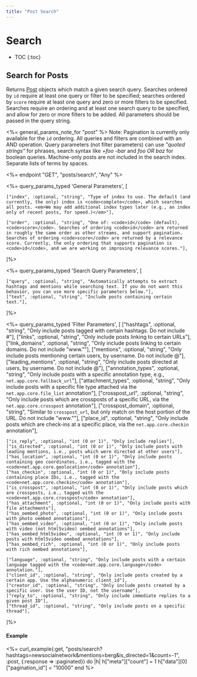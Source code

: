 ```yaml
---
title: "Post Search"
---
```


# Search

* TOC
{:toc}

## Search for Posts

Returns [Post](/reference/resources/post/) objects which match a given search query. Searches ordered by `id` require at least one query or filter to be specified; searches ordered by `score` require at least one query and zero or more filters to be specified. Searches require an ordering and at least one search query to be specified, and allow for zero or more filters to be added. All parameters should be passed in the query string.

<%= general_params_note_for "post" %> Note: Pagination is currently only available for the `id` ordering. All queries and filters are combined with an AND operation. Query parameters (not filter parameters) can use <em>"quoted strings"</em> for phrases, search syntax like <em>+foo -bar</em> and <em>foo OR baz</em> for boolean queries. Machine-only posts are not included in the search index. Separate lists of terms by spaces.

<%= endpoint "GET", "posts/search", "Any" %>

<%= query_params_typed 'General Parameters', [

    ["index", :optional, "string", "Type of index to use. The default (and currently, the only) index is <code>complete</code>, which searches all posts. <em>We may add additional index types later (e.g., an index only of recent posts, for speed.)</em>"],

    ["order", :optional, "string", "One of: <code>id</code> (default), <code>score</code>. Searches of ordering <code>id</code> are returned in roughly the same order as other streams, and support pagination. Searches of ordering <code>score</code> are returned by a relevance score. Currently, the only ordering that supports pagination is <code>id</code>, and we are working on improving relevance scores."],

]%>

<%= query_params_typed 'Search Query Parameters', [

    ["query", :optional, "string", "Automatically attempts to extract hashtags and mentions while searching text. If you do not want this behavior, you can use more specific parameters below."],
    ["text", :optional, "string", "Include posts containing certain text."],


]%>

<%= query_params_typed 'Filter Parameters', [
    ["hashtags", :optional, "string", "Only include posts tagged with certain hashtags. Do not include #"],
    ["links", :optional, "string", "Only include posts linking to certain URLs"],
    ["link_domains", :optional, "string", "Only include posts linking to certain domains. Do not include \"www.\""],
    ["mentions", :optional, "string", "Only include posts mentioning certain users, by username. Do not include @"],
    ["leading_mentions", :optional, "string", "Only include posts directed at users, by username. Do not include @"],
    ["annotation_types", :optional, "string", "Only include posts with a specific annotation type, e.g., <code>net.app.core.fallback_url</code>"],
    ["attachment_types", :optional, "string", "Only include posts with a specific file type attached via the <code>net.app.core.file_list</code> annotation"],
    ["crosspost_url", :optional, "string", "Only include posts which are crossposts of a specific URL, via the <code>net.app.core.crosspost</code> annotation"],
    ["crosspost_domain", :optional, "string", "Similar to <code>crosspost_url</code>, but only match on the host portion of the URL. Do not include \"www.\""],
    ["place_id", :optional, "string", "Only include posts which are check-ins at a specific place, via the <code>net.app.core.checkin</code> annotation"],

    ["is_reply", :optional, "int (0 or 1)", "Only include replies"],
    ["is_directed", :optional, "int (0 or 1)", "Only include posts with leading mentions, i.e., posts which were directed at other users"],
    ["has_location", :optional, "int (0 or 1)", "Only include posts containing geo coordinates, i.e., tagged with the <code>net.app.core.geolocation</code> annotation"],
    ["has_checkin", :optional, "int (0 or 1)", "Only include posts containing place IDs, i.e., tagged with the <code>net.app.core.checkin</code> annotation"],
    ["is_crosspost", :optional, "int (0 or 1)", "Only include posts which are crossposts, i.e., tagged with the <code>net.app.core.crosspost</code> annotation"],
    ["has_attachment", :optional, "int (0 or 1)", "Only include posts with file attachments"],
    ["has_oembed_photo", :optional, "int (0 or 1)", "Only include posts with photo oembed annotations"],
    ["has_oembed_video", :optional, "int (0 or 1)", "Only include posts with video (not html5video) oembed annotations"],
    ["has_oembed_html5video", :optional, "int (0 or 1)", "Only include posts with html5video oembed annotations"],
    ["has_oembed_rich", :optional, "int (0 or 1)", "Only include posts with rich oembed annotations"],

    ["language", :optional, "string", "Only include posts with a certain language tagged with the <code>net.app.core.language</code> annotation."],
    ["client_id", :optional, "string", "Only include posts created by a certain app. Use the alphanumeric client_id"],
    ["creator_id", :optional, "string", "Only include posts created by a specific user. Use the user ID, not the username"],
    ["reply_to", :optional, "string", "Only include immediate replies to a given post ID"],
    ["thread_id", :optional, "string", "Only include posts on a specific thread"],

]%>

#### Example

<%= curl_example(:get, "posts/search?hashtags=newsocialnetwork&mentions=berg&is_directed=1&count=-1", :post, {:response => :paginated}) do |h|
    h["meta"]["count"] = 1
    h["data"][0]["pagination_id"] = "10000"
end %>